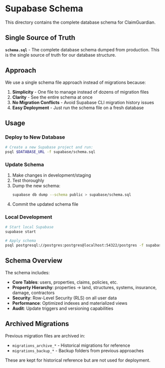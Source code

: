# Supabase Schema

This directory contains the complete database schema for ClaimGuardian.

## Single Source of Truth

**`schema.sql`** - The complete database schema dumped from production. This is the single source of truth for our database structure.

## Approach

We use a single schema file approach instead of migrations because:

1. **Simplicity** - One file to manage instead of dozens of migration files
2. **Clarity** - See the entire schema at once
3. **No Migration Conflicts** - Avoid Supabase CLI migration history issues
4. **Easy Deployment** - Just run the schema file on a fresh database

## Usage

### Deploy to New Database
```bash
# Create a new Supabase project and run:
psql $DATABASE_URL -f supabase/schema.sql
```

### Update Schema
1. Make changes in development/staging
2. Test thoroughly
3. Dump the new schema:
   ```bash
   supabase db dump --schema public > supabase/schema.sql
   ```
4. Commit the updated schema file

### Local Development
```bash
# Start local Supabase
supabase start

# Apply schema
psql postgresql://postgres:postgres@localhost:54322/postgres -f supabase/schema.sql
```

## Schema Overview

The schema includes:

- **Core Tables**: users, properties, claims, policies, etc.
- **Property Hierarchy**: properties → land, structures, systems, insurance, damage, contractors
- **Security**: Row-Level Security (RLS) on all user data
- **Performance**: Optimized indexes and materialized views
- **Audit**: Update triggers and versioning capabilities

## Archived Migrations

Previous migration files are archived in:
- `migrations_archive_*` - Historical migrations for reference
- `migrations_backup_*` - Backup folders from previous approaches

These are kept for historical reference but are not used for deployment.
